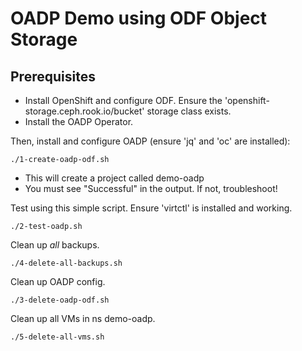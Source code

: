 # OADP Demo using ODF Object Storage

## Prerequisites

- Install OpenShift and configure ODF. Ensure the 'openshift-storage.ceph.rook.io/bucket' storage class exists.
- Install the OADP Operator.

Then, install and configure OADP (ensure 'jq' and 'oc' are installed):

```
./1-create-oadp-odf.sh
```
- This will create a project called demo-oadp
- You must see "Successful" in the output.  If not, troubleshoot!


Test using this simple script. Ensure 'virtctl' is installed and working.
```
./2-test-oadp.sh
```

Clean up *all* backups.
```
./4-delete-all-backups.sh
```

Clean up OADP config.
```
./3-delete-oadp-odf.sh
```

Clean up all VMs in ns demo-oadp.
```
./5-delete-all-vms.sh
```
